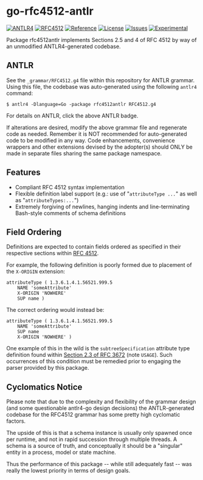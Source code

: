 # go-rfc4512-antlr

[![ANTLR4](https://img.shields.io/badge/antlr-blue?label=%E2%92%B6&labelColor=gray&color=magenta&cacheSeconds=86400)](https://www.antlr.org/) [![RFC4512](https://img.shields.io/badge/RFC-4512-blue)](https://datatracker.ietf.org/doc/html/rfc4512) [![Reference](https://pkg.go.dev/badge/github.com/JesseCoretta/go-rfc4512-antlr.svg)](https://pkg.go.dev/github.com/JesseCoretta/go-rfc4512-antlr) [![License](https://img.shields.io/badge/license-MIT-brightgreen.svg?style=flat)](https://github.com/JesseCoretta/go-rfc4512-antlr/blob/main/LICENSE) [![Issues](https://img.shields.io/badge/contributions-welcome-brightgreen.svg?style=flat)](https://github.com/JesseCoretta/go-rfc4512-antlr/issues) [![Experimental](https://img.shields.io/badge/experimental-blue?logoColor=blue&label=%F0%9F%A7%AA%20%F0%9F%94%AC&labelColor=blue&color=gray)](https://github.com/JesseCoretta/JesseCoretta/blob/main/EXPERIMENTAL.md)

Package rfc4512antlr implements Sections 2.5 and 4 of RFC 4512 by way of an unmodified ANTLR4-generated codebase.

## ANTLR

See the `_grammar/RFC4512.g4` file within this repository for ANTLR grammar. Using this file, the codebase was auto-generated using the following `antlr4` command:

```
$ antlr4 -Dlanguage=Go -package rfc4512antlr RFC4512.g4
```

For details on ANTLR, click the above ANTLR badge.

If alterations are desired, modify the above grammar file and regenerate code as needed. Remember it is NOT recommended for auto-generated code to be modified in any way. Code enhancements, convenience wrappers and other extensions devised by the adopter(s) should ONLY be made in separate files sharing the same package namespace.

## Features

  - Compliant RFC 4512 syntax implementation
  - Flexible definition label support (e.g.: use of "`attributeType ...`" as well as "`attributeTypes:...`")
  - Extremely forgiving of newlines, hanging indents and line-terminating Bash-style comments of schema definitions

## Field Ordering

Definitions are expected to contain fields ordered as specified in their respective sections within [RFC 4512](https://datatracker.ietf.org/doc/html/rfc4512).

For example, the following definition is poorly formed due to placement of the `X-ORIGIN` extension:

```
attributeType ( 1.3.6.1.4.1.56521.999.5
	NAME 'someAttribute'
	X-ORIGIN 'NOWHERE'
	SUP name )
```

The correct ordering would instead be:

```
attributeType ( 1.3.6.1.4.1.56521.999.5
	NAME 'someAttribute'
	SUP name
	X-ORIGIN 'NOWHERE' )
```

One example of this in the wild is the `subtreeSpecification` attribute type definition found within [Section 2.3 of RFC 3672](https://datatracker.ietf.org/doc/html/rfc3672#section-2.3) (note `USAGE`). Such occurrences of this condition must be remedied prior to engaging the parser provided by this package.

## Cyclomatics Notice

Please note that due to the complexity and flexibility of the grammar design (and some questionable antlr4-go design decisions) the ANTLR-generated codebase for the RFC4512 grammar has some pretty high cyclomatic factors.

The upside of this is that a schema instance is usually only spawned once per runtime, and not in rapid succession through multiple threads. A schema is a source of truth, and conceptually it should be a "singular" entity in a process, model or state machine.

Thus the performance of this package -- while still adequately fast -- was really the lowest priority in terms of design goals.
